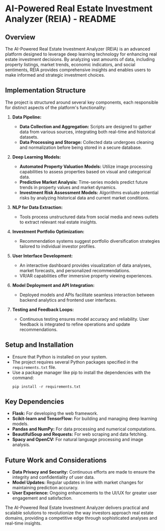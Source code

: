 # AI-Powered Real Estate Investment Analyzer (REIA) - README

## Overview

The AI-Powered Real Estate Investment Analyzer (REIA) is an advanced platform designed to leverage deep learning technology for enhancing real estate investment decisions. By analyzing vast amounts of data, including property listings, market trends, economic indicators, and social sentiments, REIA provides comprehensive insights and enables users to make informed and strategic investment choices.

## Implementation Structure

The project is structured around several key components, each responsible for distinct aspects of the platform's functionality:

1. **Data Pipeline:**
   - **Data Collection and Aggregation:** Scripts are designed to gather data from various sources, integrating both real-time and historical datasets.
   - **Data Processing and Storage:** Collected data undergoes cleaning and normalization before being stored in a secure database.

2. **Deep Learning Models:**
   - **Automated Property Valuation Models:** Utilize image processing capabilities to assess properties based on visual and categorical data.
   - **Predictive Market Analysis:** Time-series models predict future trends in property values and market dynamics.
   - **Investment Risk Assessment Models:** Algorithms evaluate potential risks by analyzing historical data and current market conditions.

3. **NLP for Data Extraction:**
   - Tools process unstructured data from social media and news outlets to extract relevant real estate insights.

4. **Investment Portfolio Optimization:**
   - Recommendation systems suggest portfolio diversification strategies tailored to individual investor profiles.

5. **User Interface Development:**
   - An interactive dashboard provides visualization of data analyses, market forecasts, and personalized recommendations.
   - VR/AR capabilities offer immersive property viewing experiences.

6. **Model Deployment and API Integration:**
   - Deployed models and APIs facilitate seamless interaction between backend analytics and frontend user interfaces.

7. **Testing and Feedback Loops:**
   - Continuous testing ensures model accuracy and reliability. User feedback is integrated to refine operations and update recommendations.

## Setup and Installation

- Ensure that Python is installed on your system.
- The project requires several Python packages specified in the `requirements.txt` file.
- Use a package manager like pip to install the dependencies with the command:
  ```
  pip install -r requirements.txt
  ```

## Key Dependencies

- **Flask:** For developing the web framework.
- **Scikit-learn and TensorFlow:** For building and managing deep learning models.
- **Pandas and NumPy:** For data processing and numerical computations.
- **BeautifulSoup and Requests:** For web scraping and data fetching.
- **Spacy and OpenCV:** For natural language processing and image analysis.

## Future Work and Considerations

- **Data Privacy and Security:** Continuous efforts are made to ensure the integrity and confidentiality of user data.
- **Model Updates:** Regular updates in line with market changes for maintaining prediction accuracy.
- **User Experience:** Ongoing enhancements to the UI/UX for greater user engagement and satisfaction.

The AI-Powered Real Estate Investment Analyzer delivers practical and scalable solutions to revolutionize the way investors approach real estate domains, providing a competitive edge through sophisticated analyses and real-time insights.
